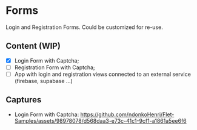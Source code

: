 # Forms

Login and Registration Forms. Could be customized for re-use.
 
## Content (WIP)
- [x] Login Form with Captcha;
- [ ] Registration Form with Captcha;
- [ ] App with login and registration views connected to an external service (firebase, supabase ...)

## Captures
- Login Form with Captcha:
https://github.com/ndonkoHenri/Flet-Samples/assets/98978078/d568daa3-e73c-41c1-9cf1-a1861a5ee6f6



